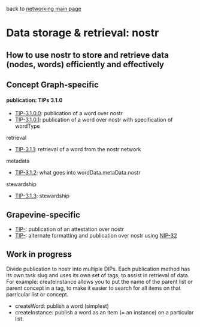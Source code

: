 back to [networking main page](https://github.com/wds4/tapestry-protocol/blob/main/tips/networking/README.md)

Data storage & retrieval: nostr
=====
How to use nostr to store and retrieve data (nodes, words) efficiently and effectively
-----

## Concept Graph-specific

#### publication: TIPs 3.1.0
- [TIP-3.1.0.0](publication.md): publication of a word over nostr
- [TIP-3.1.0.1](publicationByWordType.md): publication of a word over nostr with specification of wordType

retrieval
- [TIP-3.1.1](.md): retrieval of a word from the nostr network

metadata
- [TIP-3.1.2](.md): what goes into wordData.metaData.nostr

stewardship
- [TIP-3.1.3](.md): stewardship

## Grapevine-specific

- [TIP-](.md): publication of an attestation over nostr
- [TIP-](.md): alternate formatting and publication over nostr using [NIP-32](https://github.com/staab/nips/blob/nip-32-labeling/32.md)

## Work in progress

Divide publication to nostr into multiple DIPs. Each publication method has its own task slug and uses its own set of tags, to assist in retrieval of data. For example: createInstance allows you to put the name of the parent list or parent concept in a tag, to make it easier to search for all items on that parricular list or concept.

- createWord: publish a word (simplest)
- createInstance: publish a word as an item (= an instance) on a particular list. 
